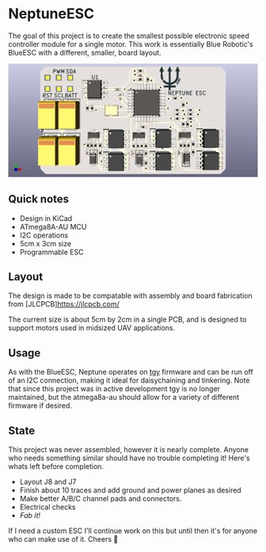 

# NeptuneESC
The goal of this project is to create the smallest possible electronic speed controller module for a single motor. This work is essentially Blue Robotic's BlueESC with a different, smaller, board layout. 

![Board layout](./images/NeptuneESC.png)

## Quick notes
* Design in KiCad
* ATmega8A-AU MCU
* I2C operations
* 5cm x 3cm size
* Programmable ESC

## Layout

The design is made to be compatable with assembly and board fabrication from [JLCPCB]https://jlcpcb.com/


The current size is about 5cm by 2cm in a single PCB, and is designed to support motors used in midsized UAV applications.

## Usage

As with the BlueESC, Neptune operates on [tgy](https://github.com/bluerobotics/tgy) firmware and can be run off of an I2C connection, making it ideal for daisychaining and tinkering. Note that since this project was in active development tgy is no longer maintained, but the atmega8a-au should allow for a variety of different firmware if desired. 

## State

This project was never assembled, however it is nearly complete. Anyone who needs something similar should have no trouble completing it!
Here's whats left before completion.

* Layout J8 and J7
* Finish about 10 traces and add ground and power planes as desired
* Make better A/B/C channel pads and connectors.
* Electrical checks
* _Fab it!_

If I need a custom ESC I'll continue work on this but until then it's for anyone who can make use of it. Cheers 🍻
